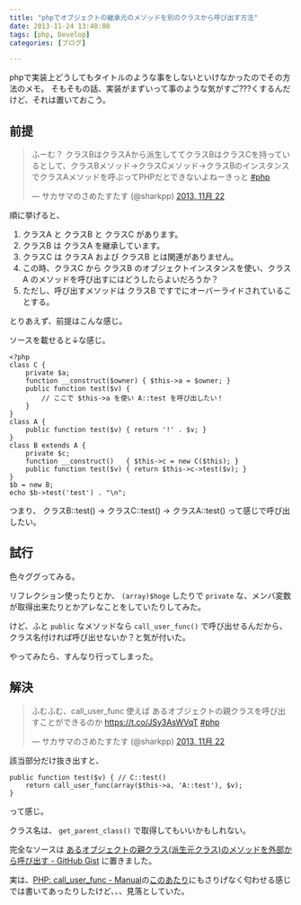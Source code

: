 ```yaml
---
title: "phpでオブジェクトの継承元のメソッドを別のクラスから呼び出す方法"
date: 2013-11-24 13:40:00
tags: [php, Develop]
categories: [ブログ]

---
```


phpで実装上どうしてもタイトルのような事をしないといけなかったのでその方法のメモ。 そもそもの話、実装がまずいって事のような気がすご???くするんだけど、それは置いておこう。

## 前提

<blockquote class="twitter-tweet" lang="ja"><p>ふーむ？ クラスBはクラスAから派生しててクラスBはクラスCを持っているとして、クラスBメソッド→クラスCメソッド→クラスBのインスタンスでクラスAメソッドを呼ぶってPHPだとできないよねーきっと <a href="https://twitter.com/search?q=%23php&src=hash">#php</a></p>&mdash; サカサマのさめたすたす (@sharkpp) <a href="https://twitter.com/sharkpp/statuses/403886288173932544">2013, 11月 22</a></blockquote>
<script async src="//platform.twitter.com/widgets.js" charset="utf-8"></script>

順に挙げると、

  1. クラスA と クラスB と クラスC があります。
  2. クラスB は クラスA を継承しています。
  3. クラスC は クラスA および クラスB とは関連がありません。
  4. この時、クラスC から クラスB のオブジェクトインスタンスを使い、クラスA のメソッドを呼び出すにはどうしたらよいだろうか？
  5. ただし、呼び出すメソッドは クラスB ですでにオーバーライドされていることする。

とりあえず、前提はこんな感じ。

ソースを載せると↓な感じ。

    <?php
    class C {
        private $a;
        function __construct($owner) { $this->a = $owner; }
        public function test($v) {
            // ここで $this->a を使い A::test を呼び出したい！
        }
    }
    class A {
        public function test($v) { return '!' . $v; }
    }
    class B extends A {
        private $c;
        function __construct()   { $this->c = new C($this); }
        public function test($v) { return $this->c->test($v); }
    }
    $b = new B;
    echo $b->test('test') . "\n";
    

つまり、 クラスB::test() → クラスC::test() → クラスA::test() って感じで呼び出したい。

## 試行

色々ググってみる。

リフレクション使ったりとか、 `(array)$hoge` したりで `private` な、メンバ変数が取得出来たりとかアレなことをしていたりしてみた。

けど、ふと `public` なメソッドなら `call_user_func()` で呼び出せるんだから、クラス名付ければ呼び出せないか？と気が付いた。

やってみたら、すんなり行ってしまった。

## 解決

<blockquote class="twitter-tweet" lang="ja"><p>ふむふむ、call_user_func 使えば あるオブジェクトの親クラスを呼び出すことができるのか <a href="https://t.co/JSy3AsWVqT">https://t.co/JSy3AsWVqT</a> <a href="https://twitter.com/search?q=%23php&src=hash">#php</a></p>&mdash; サカサマのさめたすたす (@sharkpp) <a href="https://twitter.com/sharkpp/statuses/403901924862218240">2013, 11月 22</a></blockquote>
<script async src="//platform.twitter.com/widgets.js" charset="utf-8"></script>

該当部分だけ抜き出すと、

    public function test($v) { // C::test()
        return call_user_func(array($this->a, 'A::test'), $v);
    }
    

って感じ。

クラス名は、 `get_parent_class()` で取得してもいいかもしれない。

完全なソースは [あるオブジェクトの親クラス(派生元クラス)のメソッドを外部から呼び出す - GitHub Gist][1] に置きました。

 [1]: https://gist.github.com/sharkpp/7601323#file-gistfile1-php

実は、[PHP: call\_user\_func - Manual][2]の[このあたり][3]にもさりげなく匂わせる感じでは書いてあったりしたけど、、、見落としていた。

 [2]: http://www.php.net/manual/ja/function.call-user-func.php
 [3]: http://www.php.net/manual/ja/function.call-user-func.php#106391
